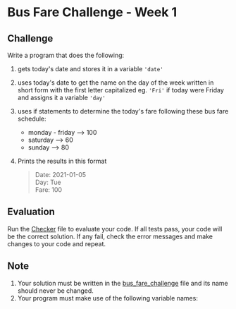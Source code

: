 # Bus Fare Challenge - Week 1

## Challenge

Write a program that does the following:

1. gets today's date and stores it in a variable `'date'`
2. uses today's date to get the name on the day of the week written in short form with the first letter capitalized eg. `'Fri'` if today were Friday and assigns it a variable `'day'`
3. uses if statements to determine the today's fare following these bus fare schedule:

   - monday - friday --> 100
   - saturday --> 60
   - sunday --> 80
4. Prints the results in this format  
    >Date:    2021-01-05  
    >Day:     Tue  
    >Fare:    100  

## Evaluation

Run the [Checker](checker.py) file to evaluate your code. If all tests pass, your code will be the correct solution. If any fail, check the error messages and make changes to your code and repeat.

## Note

1. Your solution must be written in the [bus_fare_challenge](bus_fare_challenge.py) file and its name should never be changed.  
2. Your program must make use of the following variable names:
   - `'date'`
   - `'day'`
   - `'fare'`  
*Failure to which all your tests will fail.*  
3. The **Checker** file should **never** be **altered** at any cost.


from datetime import datetime, timedelta, date

#Get todays date and store it in a variable 'date'

date = datetime.now()


"""
# Use todays date to get the name on the day of the week written in a short 
# form with the first letter capitalized (e.g) 'Fri' if today were Friday and 
# assigns it a variable 'day'
"""
day = datetime.date(date).strftime('%a')


"""
Uses if Statement to determine the todays fare following these bus fare shedule:
    Monday - Friday --> 100
    Saturdat --> 60
    Sunday --> 80

Prints the results in this exact formart
    Date: 2021-01-05
    Day:Tue
    Fare:100

"""
if day == "Mon" or day == "Tue" or day == "Wen" or day =="Thu" or day == "Fri":
    fare = 100
   
elif day == "Sat":
    fare = 60
    
else: 
    fare = 80
    

print("Date:", date.date())
print("Day:" + day)
print("Fare:", fare)

